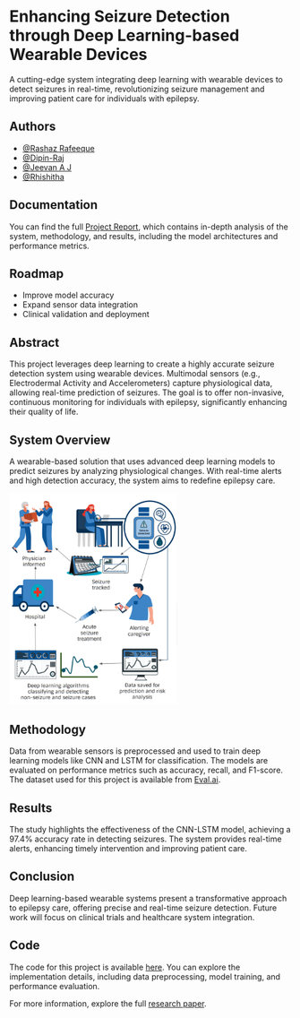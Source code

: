 # Enhancing Seizure Detection through Deep Learning-based Wearable Devices

A cutting-edge system integrating deep learning with wearable devices to detect seizures in real-time, revolutionizing seizure management and improving patient care for individuals with epilepsy.

## Authors
- [@Rashaz Rafeeque](https://github.com/Rashaz-Raf)
- [@Dipin-Raj](https://github.com/Dipin-Raj)
- [@Jeevan A J](https://github.com/Jee-371)
- [@Rhishitha](https://github.com/rishi7736)


## Documentation
You can find the full [Project Report](https://github.com/Dipin-Raj/Real_Time_Seizure_Detection_Deep_Learning/blob/main/Documentation/PROJECT_REPORT.pdf), which contains in-depth analysis of the system, methodology, and results, including the model architectures and performance metrics.

## Roadmap
- Improve model accuracy
- Expand sensor data integration
- Clinical validation and deployment

## Abstract
This project leverages deep learning to create a highly accurate seizure detection system using wearable devices. Multimodal sensors (e.g., Electrodermal Activity and Accelerometers) capture physiological data, allowing real-time prediction of seizures. The goal is to offer non-invasive, continuous monitoring for individuals with epilepsy, significantly enhancing their quality of life.

## System Overview
A wearable-based solution that uses advanced deep learning models to predict seizures by analyzing physiological changes. With real-time alerts and high detection accuracy, the system aims to redefine epilepsy care.

<img src="https://github.com/Dipin-Raj/Real_Time_Seizure_Detection_Deep_Learning/blob/main/workspace/images/Seizure%20Detection%20Cycle_Blue.png" alt="Graphical Representation" width="300"/>

## Methodology
Data from wearable sensors is preprocessed and used to train deep learning models like CNN and LSTM for classification. The models are evaluated on performance metrics such as accuracy, recall, and F1-score. The dataset used for this project is available from [Eval.ai](https://eval.ai/web/challenges/challenge-page/1693/overview).

## Results
The study highlights the effectiveness of the CNN-LSTM model, achieving a 97.4% accuracy rate in detecting seizures. The system provides real-time alerts, enhancing timely intervention and improving patient care.

## Conclusion
Deep learning-based wearable systems present a transformative approach to epilepsy care, offering precise and real-time seizure detection. Future work will focus on clinical trials and healthcare system integration.

## Code
The code for this project is available [here](https://github.com/Dipin-Raj/Real_Time_Seizure_Detection_Deep_Learning). You can explore the implementation details, including data preprocessing, model training, and performance evaluation.

For more information, explore the full [research paper](https://ieeexplore.ieee.org/abstract/document/10603386).
